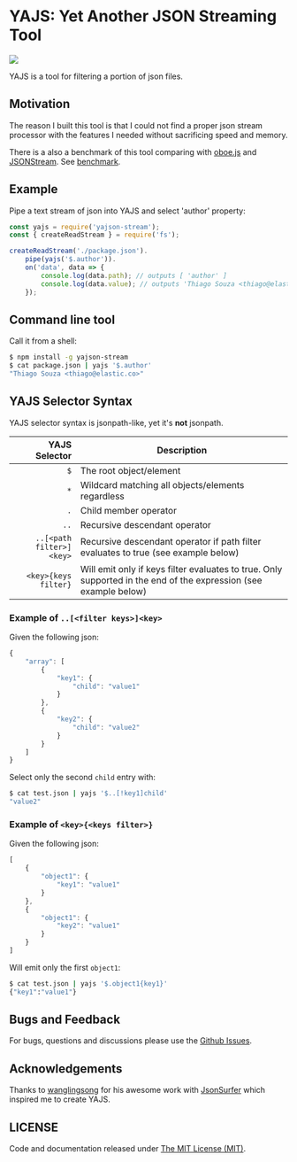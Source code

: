 # YAJS: **Y**et **A**nother **J**SON **S**treaming Tool

<a href="https://travis-ci.org/tsouza/yajs/builds"><img src="https://travis-ci.org/tsouza/yajs.svg?branch=master"></a>

YAJS is a tool for filtering a portion of json files.

## Motivation

The reason I built this tool is that I could not find a proper json stream processor with the features I needed without sacrificing speed and memory. 

There is a also a benchmark of this tool comparing with [oboe.js](https://github.com/jimhigson/oboe.js) and [JSONStream](https://github.com/dominictarr/JSONStream). See [benchmark](benchmark.md).

## Example

Pipe a text stream of json into YAJS and select 'author' property:

```js
const yajs = require('yajson-stream');
const { createReadStream } = require('fs');

createReadStream('./package.json').
    pipe(yajs('$.author')).
    on('data', data => {
        console.log(data.path); // outputs [ 'author' ]
        console.log(data.value); // outputs 'Thiago Souza <thiago@elastic.co>'
    });
```

## Command line tool

Call it from a shell:

```bash
$ npm install -g yajson-stream
$ cat package.json | yajs '$.author'
"Thiago Souza <thiago@elastic.co>"
```

## YAJS Selector Syntax

YAJS selector syntax is jsonpath-like, yet it's **not** jsonpath.

YAJS Selector                     | Description
---------------------------------:|------------
`$`                               | The root object/element
`*`                               | Wildcard matching all objects/elements regardless
`.`                               | Child member operator
`..`                              | Recursive descendant operator
`..[<path filter>]<key>`          | Recursive descendant operator if path filter evaluates to true (see example below)
`<key>{keys filter}`              | Will emit only if keys filter evaluates to true. Only supported in the end of the expression (see example below)

### Example of `..[<filter keys>]<key>`

Given the following json:

```js
{
    "array": [
        {
            "key1": {
                "child": "value1"
            }
        },
        {
            "key2": {
                "child": "value2"
            }
        }
    ]
}
```

Select only the second `child` entry with:

```bash
$ cat test.json | yajs '$..[!key1]child'
"value2"
```

### Example of `<key>{<keys filter>}`

Given the following json:

```js
[
    {
        "object1": {
            "key1": "value1"
        }
    },
    {
        "object1": {
            "key2": "value1"
        }
    }
]
```

Will emit only the first `object1`:

```bash
$ cat test.json | yajs '$.object1{key1}'
{"key1":"value1"}
```

## Bugs and Feedback

For bugs, questions and discussions please use the [Github Issues](issues).

## Acknowledgements

Thanks to [wanglingsong](https://github.com/wanglingsong) for his awesome work with [JsonSurfer](https://github.com/jsurfer/JsonSurfer) which inspired me to create YAJS.

## LICENSE

Code and documentation released under [The MIT License (MIT)](LICENSE).
